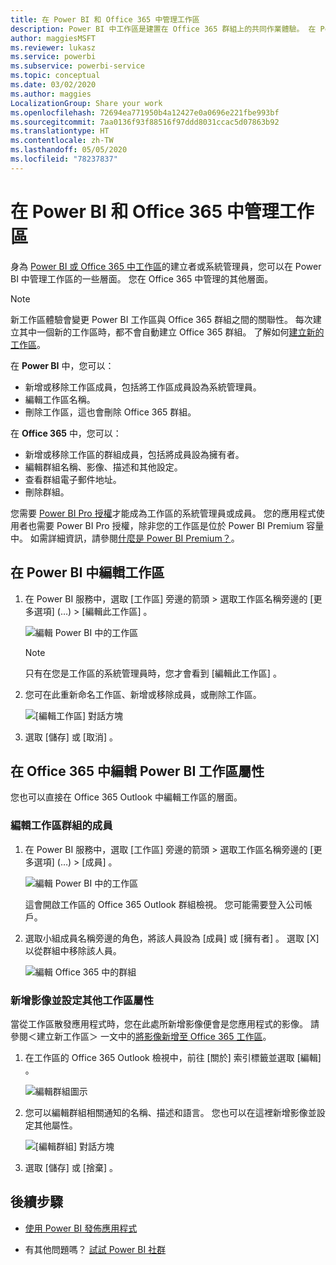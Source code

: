 ```yaml
---
title: 在 Power BI 和 Office 365 中管理工作區
description: Power BI 中工作區是建置在 Office 365 群組上的共同作業體驗。 在 Power BI 及 Office 365 中管理工作區。
author: maggiesMSFT
ms.reviewer: lukasz
ms.service: powerbi
ms.subservice: powerbi-service
ms.topic: conceptual
ms.date: 03/02/2020
ms.author: maggies
LocalizationGroup: Share your work
ms.openlocfilehash: 72694ea771950b4a12427e0a0696e221fbe993bf
ms.sourcegitcommit: 7aa0136f93f88516f97ddd8031ccac5d07863b92
ms.translationtype: HT
ms.contentlocale: zh-TW
ms.lasthandoff: 05/05/2020
ms.locfileid: "78237837"
---
```

# <a name="manage-your-workspace-in-power-bi-and-office-365"></a>在 Power BI 和 Office 365 中管理工作區

身為 [Power BI 或 Office 365 中工作區](service-create-distribute-apps.md)的建立者或系統管理員，您可以在 Power BI 中管理工作區的一些層面。 您在 Office 365 中管理的其他層面。

> [!NOTE]
> 新工作區體驗會變更 Power BI 工作區與 Office 365 群組之間的關聯性。 每次建立其中一個新的工作區時，都不會自動建立 Office 365 群組。 了解如何[建立新的工作區](service-create-the-new-workspaces.md)。

在 **Power BI** 中，您可以：

* 新增或移除工作區成員，包括將工作區成員設為系統管理員。
* 編輯工作區名稱。
* 刪除工作區，這也會刪除 Office 365 群組。

在 **Office 365** 中，您可以：

* 新增或移除工作區的群組成員，包括將成員設為擁有者。
* 編輯群組名稱、影像、描述和其他設定。
* 查看群組電子郵件地址。
* 刪除群組。

您需要 [Power BI Pro 授權](service-features-license-type.md)才能成為工作區的系統管理員或成員。 您的應用程式使用者也需要 Power BI Pro 授權，除非您的工作區是位於 Power BI Premium 容量中。 如需詳細資訊，請參閱[什麼是 Power BI Premium？](service-premium-what-is.md)。

## <a name="edit-your-workspace-in-power-bi"></a>在 Power BI 中編輯工作區

1. 在 Power BI 服務中，選取 [工作區]  旁邊的箭頭 > 選取工作區名稱旁邊的 [更多選項]  (…) > [編輯此工作區]  。

   ![編輯 Power BI 中的工作區](media/service-manage-app-workspace-in-power-bi-and-office-365/power-bi-app-ellipsis.png)

   > [!NOTE]
   > 只有在您是工作區的系統管理員時，您才會看到 [編輯此工作區]  。

1. 您可在此重新命名工作區、新增或移除成員，或刪除工作區。

   ![[編輯工作區] 對話方塊](media/service-manage-app-workspace-in-power-bi-and-office-365/power-bi-app-edit-workspace.png)

1. 選取 [儲存]  或 [取消]  。

## <a name="edit-power-bi-workspace-properties-in-office-365"></a>在 Office 365 中編輯 Power BI 工作區屬性

您也可以直接在 Office 365 Outlook 中編輯工作區的層面。

### <a name="edit-the-members-of-the-workspace-group"></a>編輯工作區群組的成員

1. 在 Power BI 服務中，選取 [工作區]  旁邊的箭頭 > 選取工作區名稱旁邊的 [更多選項]  (…) > [成員]  。

   ![編輯 Power BI 中的工作區](media/service-manage-app-workspace-in-power-bi-and-office-365/power-bi-app-ellipsis-members.png)

   這會開啟工作區的 Office 365 Outlook 群組檢視。 您可能需要登入公司帳戶。

1. 選取小組成員名稱旁邊的角色，將該人員設為 [成員]  或 [擁有者]  。 選取 [X]  以從群組中移除該人員。

   ![編輯 Office 365 中的群組](media/service-manage-app-workspace-in-power-bi-and-office-365/pbi_managegroupo365.png)

### <a name="add-an-image-and-set-other-workspace-properties"></a>新增影像並設定其他工作區屬性

當從工作區散發應用程式時，您在此處所新增影像便會是您應用程式的影像。 請參閱＜建立新工作區＞  一文中的[將影像新增至 Office 365 工作區](service-create-workspaces.md#add-an-image-to-your-office-365-workspace-optional)。

1. 在工作區的 Office 365 Outlook 檢視中，前往 [關於]  索引標籤並選取 [編輯]  。

    ![編輯群組圖示](media/service-manage-app-workspace-in-power-bi-and-office-365/pbi_editgroupo365.png)
1. 您可以編輯群組相關通知的名稱、描述和語言。 您也可以在這裡新增影像並設定其他屬性。

   ![[編輯群組] 對話方塊](media/service-manage-app-workspace-in-power-bi-and-office-365/pbi_editgrpo365dialog.png)

1. 選取 [儲存]  或 [捨棄]  。

## <a name="next-steps"></a>後續步驟

* [使用 Power BI 發佈應用程式](service-create-distribute-apps.md)

* 有其他問題嗎？ [試試 Power BI 社群](https://community.powerbi.com/)
